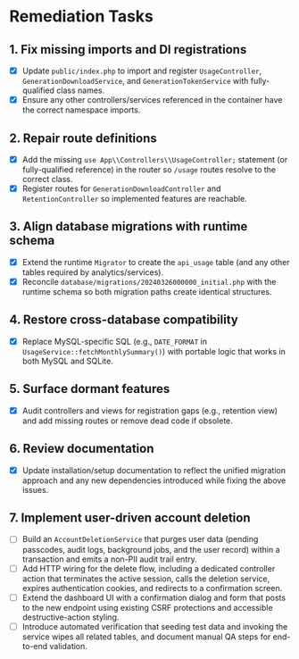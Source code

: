 # Remediation Tasks

## 1. Fix missing imports and DI registrations
- [x] Update `public/index.php` to import and register `UsageController`, `GenerationDownloadService`, and `GenerationTokenService` with fully-qualified class names.
- [x] Ensure any other controllers/services referenced in the container have the correct namespace imports.

## 2. Repair route definitions
- [x] Add the missing `use App\\Controllers\\UsageController;` statement (or fully-qualified reference) in the router so `/usage` routes resolve to the correct class.
- [x] Register routes for `GenerationDownloadController` and `RetentionController` so implemented features are reachable.

## 3. Align database migrations with runtime schema
- [x] Extend the runtime `Migrator` to create the `api_usage` table (and any other tables required by analytics/services).
- [x] Reconcile `database/migrations/20240326000000_initial.php` with the runtime schema so both migration paths create identical structures.

## 4. Restore cross-database compatibility
- [x] Replace MySQL-specific SQL (e.g., `DATE_FORMAT` in `UsageService::fetchMonthlySummary()`) with portable logic that works in both MySQL and SQLite.

## 5. Surface dormant features
- [x] Audit controllers and views for registration gaps (e.g., retention view) and add missing routes or remove dead code if obsolete.

## 6. Review documentation
- [x] Update installation/setup documentation to reflect the unified migration approach and any new dependencies introduced while fixing the above issues.

## 7. Implement user-driven account deletion
- [ ] Build an `AccountDeletionService` that purges user data (pending passcodes, audit logs, background jobs, and the user record) within a transaction and emits a non-PII audit trail entry.
- [ ] Add HTTP wiring for the delete flow, including a dedicated controller action that terminates the active session, calls the deletion service, expires authentication cookies, and redirects to a confirmation screen.
- [ ] Extend the dashboard UI with a confirmation dialog and form that posts to the new endpoint using existing CSRF protections and accessible destructive-action styling.
- [ ] Introduce automated verification that seeding test data and invoking the service wipes all related tables, and document manual QA steps for end-to-end validation.
